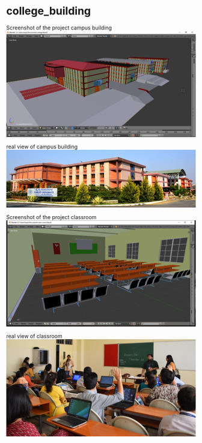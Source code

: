 # college_building

Screenshot of the project campus building
![](/other/collegeB.png)

real view of campus building
![](/other/collegeS.jpg)

Screenshot of the project classroom 
![](other/classroomS.png)

real view of classroom
![](/other/class.jpg)
